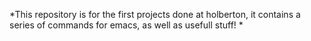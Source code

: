 *This repository is for the first projects done at holberton, it contains a series of commands for emacs, as well as usefull stuff! *
